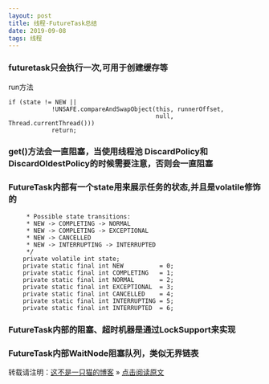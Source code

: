 ```yaml
---
layout: post
title: 线程-FutureTask总结
date: 2019-09-08
tags: 线程  
---
```



### futuretask只会执行一次,可用于创建缓存等
run方法

```
if (state != NEW ||
            !UNSAFE.compareAndSwapObject(this, runnerOffset,
                                         null, Thread.currentThread()))
            return;
```
### get()方法会一直阻塞，当使用线程池 DiscardPolicy和DiscardOldestPolicy的时候需要注意，否则会一直阻塞

### FutureTask内部有一个state用来展示任务的状态,并且是volatile修饰的

```
     * Possible state transitions:
     * NEW -> COMPLETING -> NORMAL
     * NEW -> COMPLETING -> EXCEPTIONAL
     * NEW -> CANCELLED
     * NEW -> INTERRUPTING -> INTERRUPTED
     */
    private volatile int state;
    private static final int NEW          = 0;
    private static final int COMPLETING   = 1;
    private static final int NORMAL       = 2;
    private static final int EXCEPTIONAL  = 3;
    private static final int CANCELLED    = 4;
    private static final int INTERRUPTING = 5;
    private static final int INTERRUPTED  = 6;
```

### FutureTask内部的阻塞、超时机器是通过LockSupport来实现

### FutureTask内部WaitNode阻塞队列，类似无界链表



转载请注明：[这不是一只猫的博客](http://1024.notacat.cn) » [点击阅读原文](http://1024.notacat.cn/2019/09/%e7%ba%bf%e7%a8%8b-FutureTask%e6%80%bb%e7%bb%93%2f/)


